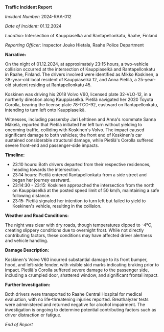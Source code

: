 **Traffic Incident Report**

*Incident Number:* 2024-RAA-012

*Date of Incident:* 01.12.2024

*Location:* Intersection of Kauppiaselkä and Rantapellonkatu, Raahe, Finland

*Reporting Officer:* Inspector Jouko Hietala, Raahe Police Department

**Narrative:**

On the night of 01.12.2024, at approximately 23:15 hours, a two-vehicle collision occurred at the intersection of Kauppiaselkä and Rantapellonkatu in Raahe, Finland. The drivers involved were identified as Mikko Koskinen, a 38-year-old local resident of Kauppiaselkä 12, and Anna Pietilä, a 25-year-old student residing at Rantapellonkatu 45.

Koskinen was driving his 2018 Volvo V60, licensed plate 32-VLO-12, in a northerly direction along Kauppiaselkä. Pietilä navigated her 2020 Toyota Corolla, bearing the license plate 78-TCO-92, eastward on Rantapellonkatu, intending to turn left onto Kauppiaselkä.

Witnesses, including passersby Jari Lehtinen and Anna's roommate Sanna Mäkelä, reported that Pietilä initiated her left turn without yielding to oncoming traffic, colliding with Koskinen's Volvo. The impact caused significant damage to both vehicles; the front end of Koskinen's car sustained considerable structural damage, while Pietilä's Corolla suffered severe front-end and passenger-side impacts.

**Timeline:**

- 23:10 hours: Both drivers departed from their respective residences, heading towards the intersection.
- 23:14 hours: Pietilä entered Rantapellonkatu from a side street and began her journey eastward.
- 23:14:30 - 23:15: Koskinen approached the intersection from the north on Kauppiaselkä at the posted speed limit of 50 km/h, maintaining a safe following distance.
- 23:15: Pietilä signaled her intention to turn left but failed to yield to Koskinen's vehicle, resulting in the collision.

**Weather and Road Conditions:**

The night was clear with dry roads, though temperatures dipped to -4°C, creating slippery conditions due to overnight frost. While not directly contributing factors, these conditions may have affected driver alertness and vehicle handling.

**Damage Description:**

Koskinen's Volvo V60 incurred substantial damage to its front bumper, hood, and left-side fender, with visible skid marks indicating braking prior to impact. Pietilä's Corolla suffered severe damage to the passenger side, including a crumpled door, shattered window, and significant frontal impact.

**Further Investigation:**

Both drivers were transported to Raahe Central Hospital for medical evaluation, with no life-threatening injuries reported. Breathalyzer tests were administered and returned negative for alcohol impairment. The investigation is ongoing to determine potential contributing factors such as driver distraction or fatigue.

*End of Report*